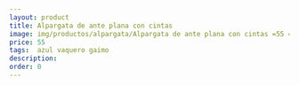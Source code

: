 ```yaml
---
layout: product
title: Alpargata de ante plana con cintas 
image: img/productos/alpargata/Alpargata de ante plana con cintas =55 = azul vaquero gaimo.webp
price: 55 
tags:  azul vaquero gaimo
description: 
order: 0
---
```

